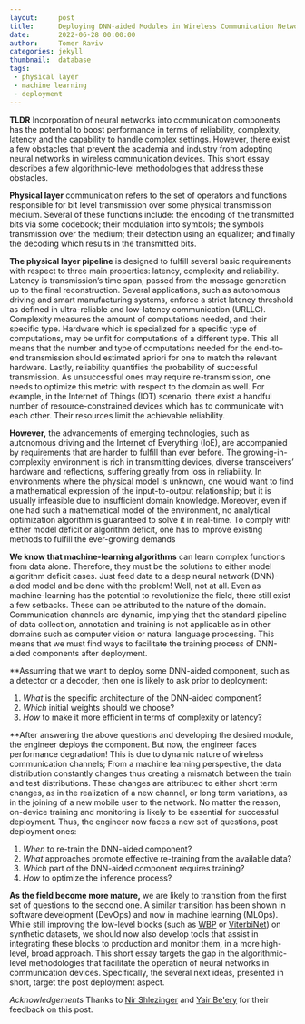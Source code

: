 ```yaml
---
layout:     post
title:      Deploying DNN-aided Modules in Wireless Communication Networks
date:       2022-06-28 00:00:00
author:     Tomer Raviv
categories: jekyll
thumbnail:  database
tags:
 - physical layer
 - machine learning
 - deployment
---
```


**TLDR** Incorporation of neural networks into communication components has the potential to boost performance in terms of reliability, complexity, latency and the capability to handle complex settings. However, there exist a few obstacles that prevent the academia and industry from adopting neural networks in wireless communication devices. This short essay describes a few algorithmic-level methodologies that address these obstacles. 

**Physical layer** communication refers to the set of operators and functions responsible for
bit level transmission over some physical transmission medium. Several of these functions
include: the encoding of the transmitted bits via some codebook; their modulation into symbols;
the symbols transmission over the medium; their detection using an equalizer; and finally the
decoding which results in the transmitted bits.

**The physical layer pipeline** is designed to fulfill several basic requirements with respect to
three main properties: latency, complexity and reliability. Latency is transmission’s time span,
passed from the message generation up to the final reconstruction. Several applications, such
as autonomous driving and smart manufacturing systems, enforce a strict latency threshold
as defined in ultra-reliable and low-latency communication (URLLC). Complexity measures
the amount of computations needed, and their specific type. Hardware which is specialized
for a specific type of computations, may be unfit for computations of a different type. This
all means that the number and type of computations needed for the end-to-end transmission
should estimated apriori for one to match the relevant hardware. Lastly, reliability quantifies the
probability of successful transmission. As unsuccessful ones may require re-transmission, one
needs to optimize this metric with respect to the domain as well. For example, in the Internet
of Things (IOT) scenario, there exist a handful number of resource-constrained devices which
has to communicate with each other. Their resources limit the achievable reliability. 

**However,** the advancements of emerging technologies, such as autonomous driving and the
Internet of Everything (IoE), are accompanied by requirements that are harder to fulfill than
ever before. The growing-in-complexity environment is rich in transmitting devices, diverse
transceivers’ hardware and reflections, suffering greatly from loss in reliability. In environments
where the physical model is unknown, one would want to find a mathematical expression of the
input-to-output relationship; but it is usually infeasible due to insufficient domain knowledge.
Moreover, even if one had such a mathematical model of the environment, no analytical optimization algorithm is guaranteed to solve it in real-time. To comply with either model deficit or
algorithm deficit, one has to improve existing methods to fulfill the ever-growing demands

**We know that machine-learning algorithms** can learn complex functions from data alone.
Therefore, they must be the solutions to either model algorithm deficit cases. Just feed data to
a deep neural network (DNN)-aided model and be done with the problem! Well, not at all.
Even as machine-learning has the potential to revolutionize the field, there still exist a few
setbacks. These can be attributed to the nature of the domain. Communication channels are
dynamic, implying that the standard pipeline of data collection, annotation and training is not
applicable as in other domains such as computer vision or natural language processing. This
means that we must find ways to facilitate the training process of DNN-aided components after
deployment.

**Assuming that we want to deploy some DNN-aided component, such as a detector or a decoder,
then one is likely to ask prior to deployment:
1. *What* is the specific architecture of the DNN-aided component?
2. *Which* initial weights should we choose?
3. *How* to make it more efficient in terms of complexity or latency?

**After answering the above questions and developing the desired module, the engineer deploys
the component. But now, the engineer faces performance degradation! This is due to dynamic
nature of wireless communication channels; From a machine learning perspective, the data
distribution constantly changes thus creating a mismatch between the train and test distributions.
These changes are attributed to either short term changes, as in the realization of a new channel,
or long term variations, as in the joining of a new mobile user to the network. No matter the
reason, on-device training and monitoring is likely to be essential for successful deployment.
Thus, the engineer now faces a new set of questions, post deployment ones:
1. *When* to re-train the DNN-aided component?
2. *What* approaches promote effective re-training from the available data?
3. *Which* part of the DNN-aided component requires training?
4. *How* to optimize the inference process?

**As the field become more mature,** we are likely to transition from the first set of questions to
the second one. A similar transition has been shown in software development (DevOps) and now
in machine learning (MLOps). While still improving the low-level blocks (such as [WBP][1] or
[ViterbiNet][2]) on synthetic datasets, we should now also develop tools that assist in integrating
these blocks to production and monitor them, in a more high-level, broad approach. This short
essay targets the gap in the algorithmic-level methodologies that facilitate the operation of neural
networks in communication devices. Specifically, the several next ideas, presented in short, target
the post deployment aspect.

*Acknowledgements* Thanks to [Nir Shlezinger][3] and [Yair Be'ery][4] for their feedback on this post.

[1]: https://arxiv.org/pdf/1607.04793.pdf

[2]: https://arxiv.org/pdf/1905.10750.pdf

[3]: https://sites.google.com/view/nirshl

[4]: http://www.eng.tau.ac.il/~ybeery/

